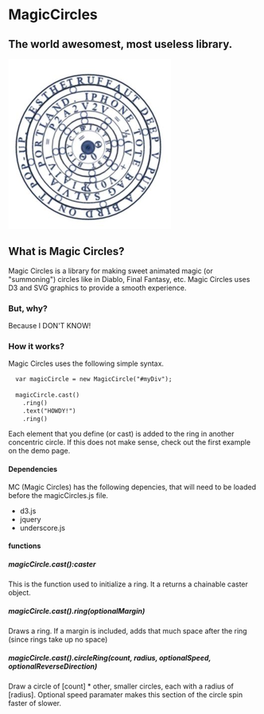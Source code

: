 MagicCircles
============

The world awesomest, most useless library.
-----------------------------

![Magic Circle Man](https://raw.githubusercontent.com/danielstern/MagicCircles/master/logo.jpg)

What is Magic Circles?
--------
Magic Circles is a library for making sweet animated magic (or "summoning") circles like in Diablo, Final Fantasy, etc. Magic Circles uses D3 and SVG graphics to provide a smooth experience.

### But, why?
Because I DON'T KNOW!

### How it works?
Magic Circles uses the following simple syntax.

```
  var magicCircle = new MagicCircle("#myDiv");
  
  magicCircle.cast()
    .ring()
    .text("HOWDY!")
    .ring()
```

Each element that you define (or cast) is added to the ring in another concentric circle. If this does not make sense, check out the first example on the demo page.

#### Dependencies
MC (Magic Circles) has the following depencies, that will need to be loaded before the magicCircles.js file.

- d3.js
- jquery
- underscore.js


#### functions

##### magicCircle.cast():caster
This is the function used to initialize a ring. It a returns a chainable caster object.
  
##### magicCircle.cast().ring(optionalMargin)
Draws a ring. If a margin is included, adds that much space after the ring (since rings take up no space)
  
##### magicCircle.cast().circleRing(count, radius, optionalSpeed, optionalReverseDirection)
Draw a circle of [count] * other, smaller circles, each with a radius of [radius]. Optional speed paramater makes this section of the circle spin faster of slower.


  
